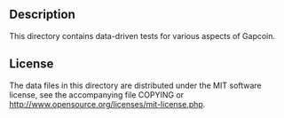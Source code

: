 Description
------------

This directory contains data-driven tests for various aspects of Gapcoin.

License
--------

The data files in this directory are distributed under the MIT software
license, see the accompanying file COPYING or
http://www.opensource.org/licenses/mit-license.php.

